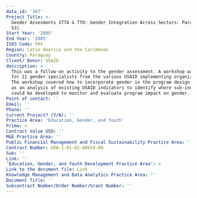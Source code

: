 ```yaml
---
data_id: '347'
Project Title: >-
  Gender Assesments STTA & TTO: Gender Integration Across Sectors: Paraguay (TDY
  53)
Start Year: '2005'
End Year: '2005'
ISO3 Code: PRY
Region: Latin America and the Caribbean
Country: Paraguay
Client/ Donor: USAID
description: >-
  This was a follow-on activity to the gender assessment. A workshop was held
  for 21 gender specialists from the various USAID implementing organizations.
  The workshop covered how to incorporate gender in the program design as well
  as an analysis of existing USAID indicators to identify where sub-indicators
  could be developed to monitor and evaluate program impact on gender.
Point of contact: ''
Email: ''
Phone: ''
Current Project? (Y/N): ''
Practice Area: 'Education, Gender, and Youth'
Prime: x
Contract Value USD: ''
M&E Practice Area: ''
Public Financial Management and Fiscal Sustainability Practice Area: ''
Contract Number: GEW-I-01-02-00019-00
Sub: ''
Link: ''
'Education, Gender, and Youth Development Practice Area': x
Link to the document file: Link
Knowledge Management and Data Analytics Practice Area: ''
Document Title: ''
Subcontract Number/Order Number/Grant Number: ''
---
```

